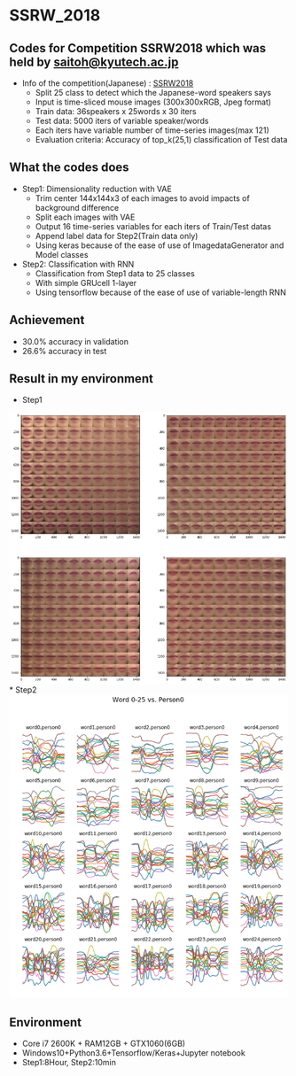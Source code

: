 # SSRW_2018
## Codes for Competition SSRW2018 which was held by saitoh@kyutech.ac.jp

* Info of the competition(Japanese) : [SSRW2018](http://www.slab.ces.kyutech.ac.jp/SSRW2018/competition.html)
  * Split 25 class to detect which the Japanese-word speakers says
  * Input is time-sliced mouse images (300x300xRGB, Jpeg format)
  * Train data: 36speakers x 25words x 30 iters
  * Test data: 5000 iters of variable speaker/words
  * Each iters have variable number of time-series images(max 121)
  * Evaluation criteria: Accuracy of top_k(25,1) classification of Test data

## What the codes does
* Step1: Dimensionality reduction with VAE
  * Trim center 144x144x3 of each images to avoid impacts of background difference
  * Split each images with VAE
  * Output 16 time-series variables for each iters of Train/Test datas
  * Append label data for Step2(Train data only)
  * Using keras because of the ease of use of ImagedataGenerator and Model classes
* Step2: Classification with RNN
  * Classification from Step1 data to 25 classes
  * With simple GRUcell 1-layer
  * Using tensorflow because of the ease of use of variable-length RNN

## Achievement
* 30.0% accuracy in validation
* 26.6% accuracy in test

## Result in my environment
* Step1
<img src="VAE_generated_mouse.png">
* Step2
<img src="VAE_hiddenvar_timeseries.png">

## Environment
* Core i7 2600K + RAM12GB + GTX1060(6GB)
* Windows10+Python3.6+Tensorflow/Keras+Jupyter notebook
* Step1:8Hour, Step2:10min
